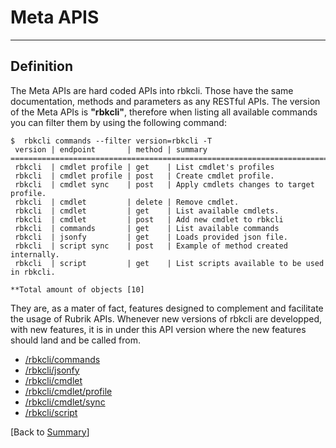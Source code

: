 # Meta APIS
---
## Definition
The Meta APIs are hard coded APIs into rbkcli. Those have the same documentation, methods and parameters as any RESTful APIs. The version of the Meta APIs is **"rbkcli"**, therefore when listing all available commands you can filter them by using the following command:
```
$  rbkcli commands --filter version=rbkcli -T
 version | endpoint       | method | summary
==================================================================================
 rbkcli  | cmdlet profile | get    | List cmdlet's profiles
 rbkcli  | cmdlet profile | post   | Create cmdlet profile.
 rbkcli  | cmdlet sync    | post   | Apply cmdlets changes to target profile.
 rbkcli  | cmdlet         | delete | Remove cmdlet.
 rbkcli  | cmdlet         | get    | List available cmdlets.
 rbkcli  | cmdlet         | post   | Add new cmdlet to rbkcli
 rbkcli  | commands       | get    | List available commands
 rbkcli  | jsonfy         | get    | Loads provided json file.
 rbkcli  | script sync    | post   | Example of method created internally.
 rbkcli  | script         | get    | List scripts available to be used in rbkcli.

**Total amount of objects [10]

```

They are, as a mater of fact, features designed to complement and facilitate the usage of Rubrik APIs. Whenever new versions of rbkcli are developped, with new features, it is in under this API version where the new features should land and be called from.

 - [/rbkcli/commands](rbkcli_commands.md)
 - [/rbkcli/jsonfy](rbkcli_jsonfy.md)
 - [/rbkcli/cmdlet](rbkcli_cmdlet.md)
 - [/rbkcli/cmdlet/profile](rbkcli_cmdlet_profile.md)
 - [/rbkcli/cmdlet/sync](rbkcli_cmdlet_sync.md)
 - [/rbkcli/script](rbkcli_script.md)


[Back to [Summary](SUMMARY.md)]